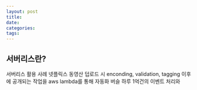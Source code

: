 ```yaml
---
layout: post
title:
date:
categories:
tags:
---
```


## 서버리스란?

서버리스 활용 사례
넷플릭스
동영산 덥로드 시 enconding, validation, tagging 이후에 공개되는 작업을 aws lambda를 통해 자동화
버슬
하루 1억건의 이벤트 처리와
